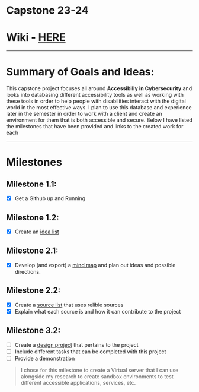 # Capstone 23-24

# Wiki - [HERE](https://github.com/dthomsen116/Capstone23-24/wiki)

---------------

# Summary of Goals and Ideas:

This capstone project focuses all around **Accessibiliy in Cybersecurity** and looks into databasing different accessibility tools as well as working with these tools in order to help people with disabilities interact with the digital world in the most effective ways. I plan to use this database and experience later in the semester in order to work with a client and create an environment for them that is both accessible and secure. Below I have listed the milestones that have been provided and links to the created work for each

----------------

# Milestones

## Milestone 1.1:
- [x] Get a Github up and Running

## Milestone 1.2:
- [x] Create an [idea list](https://github.com/dthomsen116/Capstone23-24/wiki/1.2-Idea-List)

## Milestone 2.1:
- [x] Develop (and export) a [mind map]() and plan out ideas and possible directions.

## Milestone 2.2:
- [x] Create a [source list](https://github.com/dthomsen116/Capstone23-24/wiki/Sources) that uses relible sources
- [x] Explain what each source is and how it can contribute to the project

## Milestone 3.2:
- [ ] Create a [design project](https://github.com/dthomsen116/Capstone23-24/wiki/Design-Project-1-Objectives) that pertains to the project
- [ ] Include different tasks that can be completed with this project
- [ ] Provide a demonstration

> I chose for this milestone to create a Virtual server that I can use alongside my research to create sandbox environments to test different accessible applications, services, etc.
